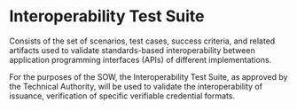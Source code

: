 # Interoperability Test Suite

 Consists of the set of scenarios, test cases, success criteria, and related artifacts used to validate standards-based interoperability between application programming interfaces (APIs) of different implementations.

 For the purposes of the SOW, the Interoperability Test Suite, as approved by the Technical Authority, will be used to validate the interoperability of issuance, verification of specific verifiable credential formats.
 
